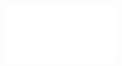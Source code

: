 ![Set equality](../../../../../Attachments/2.%20Mathematics/1.%20Pure%20mathematics/Mathematical%20logic/Set%20theory/Concepts/Set%20equality.pdf)